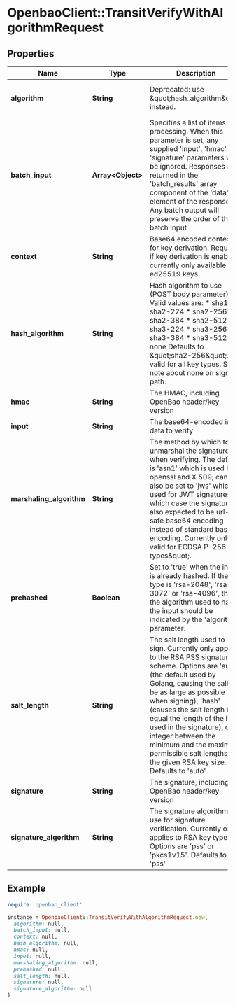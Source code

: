 # OpenbaoClient::TransitVerifyWithAlgorithmRequest

## Properties

| Name | Type | Description | Notes |
| ---- | ---- | ----------- | ----- |
| **algorithm** | **String** | Deprecated: use \&quot;hash_algorithm\&quot; instead. | [optional][default to &#39;sha2-256&#39;] |
| **batch_input** | **Array&lt;Object&gt;** | Specifies a list of items for processing. When this parameter is set, any supplied &#39;input&#39;, &#39;hmac&#39; or &#39;signature&#39; parameters will be ignored. Responses are returned in the &#39;batch_results&#39; array component of the &#39;data&#39; element of the response. Any batch output will preserve the order of the batch input | [optional] |
| **context** | **String** | Base64 encoded context for key derivation. Required if key derivation is enabled; currently only available with ed25519 keys. | [optional] |
| **hash_algorithm** | **String** | Hash algorithm to use (POST body parameter). Valid values are: * sha1 * sha2-224 * sha2-256 * sha2-384 * sha2-512 * sha3-224 * sha3-256 * sha3-384 * sha3-512 * none Defaults to \&quot;sha2-256\&quot;. Not valid for all key types. See note about none on signing path. | [optional][default to &#39;sha2-256&#39;] |
| **hmac** | **String** | The HMAC, including OpenBao header/key version | [optional] |
| **input** | **String** | The base64-encoded input data to verify | [optional] |
| **marshaling_algorithm** | **String** | The method by which to unmarshal the signature when verifying. The default is &#39;asn1&#39; which is used by openssl and X.509; can also be set to &#39;jws&#39; which is used for JWT signatures in which case the signature is also expected to be url-safe base64 encoding instead of standard base64 encoding. Currently only valid for ECDSA P-256 key types\&quot;. | [optional][default to &#39;asn1&#39;] |
| **prehashed** | **Boolean** | Set to &#39;true&#39; when the input is already hashed. If the key type is &#39;rsa-2048&#39;, &#39;rsa-3072&#39; or &#39;rsa-4096&#39;, then the algorithm used to hash the input should be indicated by the &#39;algorithm&#39; parameter. | [optional] |
| **salt_length** | **String** | The salt length used to sign. Currently only applies to the RSA PSS signature scheme. Options are &#39;auto&#39; (the default used by Golang, causing the salt to be as large as possible when signing), &#39;hash&#39; (causes the salt length to equal the length of the hash used in the signature), or an integer between the minimum and the maximum permissible salt lengths for the given RSA key size. Defaults to &#39;auto&#39;. | [optional][default to &#39;auto&#39;] |
| **signature** | **String** | The signature, including OpenBao header/key version | [optional] |
| **signature_algorithm** | **String** | The signature algorithm to use for signature verification. Currently only applies to RSA key types. Options are &#39;pss&#39; or &#39;pkcs1v15&#39;. Defaults to &#39;pss&#39; | [optional] |

## Example

```ruby
require 'openbao_client'

instance = OpenbaoClient::TransitVerifyWithAlgorithmRequest.new(
  algorithm: null,
  batch_input: null,
  context: null,
  hash_algorithm: null,
  hmac: null,
  input: null,
  marshaling_algorithm: null,
  prehashed: null,
  salt_length: null,
  signature: null,
  signature_algorithm: null
)
```

